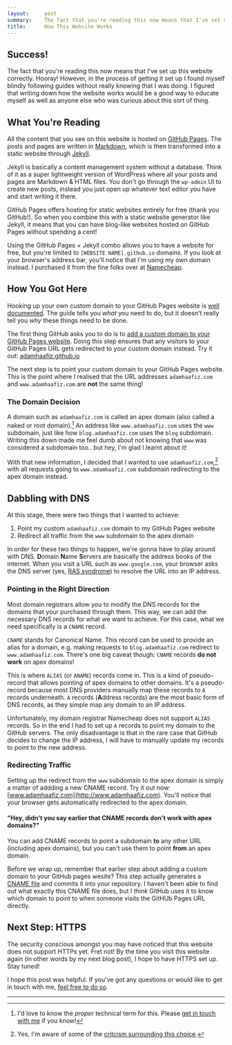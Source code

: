 ```yaml
---
layout:     post
summary:    The fact that you're reading this now means that I've set up this website correctly. Hooray!
title:      How This Website Works
---
```


## Success!

The fact that you're reading this now means that I've set up this website correctly. Hooray! However, in the process of getting it set up I found myself blindly following guides without really knowing that I was doing. I figured that writing down how the website works would be a good way to educate myself as well as anyone else who was curious about this sort of thing.

## What You're Reading

All the content that you see on this website is hosted on [GitHub Pages](https://pages.github.com). The posts and pages are written in [Markdown](https://daringfireball.net/projects/markdown/), which is then transformed into a static website through [Jekyll](https://jekyllrb.com). 

Jekyll is basically a content management system without a database. Think of it as a super lightweight version of WordPress where all your posts and pages are Markdown & HTML files. You don't go through the `wp-admin` UI to create new posts, instead you just open up whatever text editor you have and start writing it there. 

GitHub Pages offers hosting for static websites entirely for free (thank you GitHub!). So when you combine this with a static website generator like Jekyll, it means that you can have blog-like websites hosted on GitHub Pages without spending a cent!

Using the GitHub Pages + Jekyll combo allows you to have a website for free, but you're limited to `[WEBSITE NAME].github.io` domains. If you look at your browser's address bar, you'll notice that I'm using my own domain instead. I purchased it from the fine folks over at [Namecheap](https://www.namecheap.com).

## How You Got Here

Hooking up your own custom domain to your GitHub Pages website is [well documented](https://help.github.com/articles/using-a-custom-domain-with-github-pages/). The guide tells you _what_ you need to do, but it doesn't really tell you _why_ these things need to be done.

The first thing GitHub asks you to do is to [add a custom domain to your GitHub Pages website](https://help.github.com/articles/adding-or-removing-a-custom-domain-for-your-github-pages-site/). Doing this step ensures that any visitors to your GitHub Pages URL gets redirected to your custom domain instead. Try it out: [adamhaafiz.github.io](http://adamhaafiz.github.io)

The next step is to point your custom domain to your GitHub Pages website. This is the point where I realised that the URL addresses `adamhaafiz.com` and `www.adamhaafiz.com` are **not** the same thing!

### The Domain Decision

A domain such as `adamhaafiz.com` is called an apex domain (also called a naked or root domain).[^1] An address like `www.adamhaafiz.com` uses the `www` subdomain, just like how `blog.adamhaafiz.com` uses the `blog` subdomain. Writing this down made me feel dumb about not knowing that `www` was considered a subdomain too.. but hey, I'm glad I learnt about it!

With that new information, I decided that I wanted to use `adamhaafiz.com`,[^2] with all requests going to `www.adamhaafiz.com` subdomain redirecting to the apex domain instead.

## Dabbling with DNS

At this stage, there were two things that I wanted to achieve:

1. Point my custom `adamhaafiz.com` domain to my GitHub Pages website
2. Redirect all traffic from the `www` subdomain to the apex domain

In order for these two things to happen, we're gonna have to play around with DNS. **D**omain **N**ame **S**ervers are basically the address books of the internet. When you visit a URL such as `www.google.com`, your browser asks the DNS server (yes, [RAS syndrome](https://en.wikipedia.org/wiki/RAS_syndrome)) to resolve the URL into an IP address.

### Pointing in the Right Direction

Most domain registrars allow you to modify the DNS records for the domains that your purchased through them. This way, we can add the necessary DNS records for what we want to achieve. For this case, what we need specifically is a `CNAME` record. 

`CNAME` stands for Canonical Name. This record can be used to provide an alias for a domain, e.g. making requests to `blog.adamhaafiz.com` redirect to `www.adamhaafiz.com`. There's one big caveat though: `CNAME` records **do not work** on apex domains!

This is where `ALIAS` (or `ANAME`) records come in. This is a kind of pseudo-record that allows pointing of apex domains to other domains. It's a pseudo-record because most DNS providers manually map these records to `A` records underneath. `A` records (**A**ddress records) are the most basic form of DNS records, as they simple map any domain to an IP address.

Unfortunately, my domain registrar Namecheap does not support `ALIAS` records. So in the end I had to set up `A` records to point my domain to the GitHub servers. The only disadvantage is that in the rare case that GitHub decides to change the IP address, I will have to manually update my records to point to the new address. 

### Redirecting Traffic

Setting up the redirect from the `www` subdomain to the apex domain is simply a matter of addding a new CNAME record.  Try it out now: [www.adamhaafiz.com](http://www.adamhaafiz.com). You'll notice that your browser gets automatically redirected to the apex domain.

#### "Hey, didn't you say earlier that CNAME records don't work with apex domains?"

You can add CNAME records to point a subdomain **to** any other URL (including apex domains), but you can't use them to point **from** an apex domain.

Before we wrap up, remember that earlier step about adding a custom domain to your GitHub pages wesite? This step actually generates a [CNAME file](https://github.com/adamhaafiz/adamhaafiz.github.io/blob/master/CNAME) and commits it into your repository. I haven't been able to find out what exactly this CNAME file does, but I *think* GitHub uses it to know which domain to point to when someone visits the GitHUb Pages URL directly.

## Next Step: HTTPS

The security conscious amongst you may have noticed that this website does not support HTTPs yet. Fret not! By the time you visit this website again (in other words by my next blog post), I hope to have HTTPS set up. Stay tuned!

I hope this post was helpful. If you've got any questions or would like to get in touch with me, [feel free to do so](/contact/). 

---

[^1]: I'd love to know the _proper_ technical term for this. Please [get in touch with me](/contact/) if you know! 
[^2]: Yes, I'm aware of some of the [critcism surrounding this choice](http://www.yes-www.org/why-use-www/).
